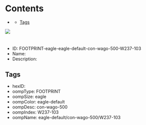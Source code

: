 



Contents
========

* [](#)
	* [Tags](#tags)
  
![][im]
# 

- ID: FOOTPRINT-eagle-eagle-default-con-wago-500-W237-103
- Name: 
- Description: 

## Tags

- hexID: 
- oompType: FOOTPRINT
- oompSize: eagle
- oompColor: eagle-default
- oompDesc: con-wago-500
- oompIndex: W237-103
- oompName: eagle-default/con-wago-500/W237-103



[im]: image.png
